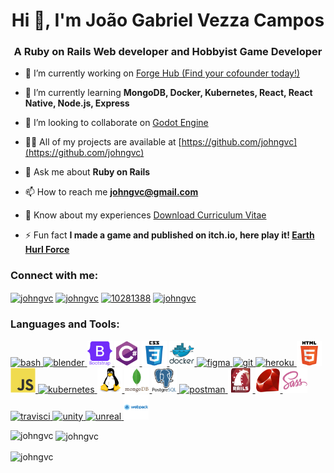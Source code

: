 <h1 align="center">Hi 👋, I'm João Gabriel Vezza Campos</h1>
<h3 align="center">A Ruby on Rails Web developer and Hobbyist Game Developer</h3>

- 🔭 I’m currently working on [Forge Hub (Find your cofounder today!)](https://github.com/johngvc/forge_hub)

- 🌱 I’m currently learning **MongoDB, Docker, Kubernetes, React, React Native, Node.js, Express**

- 👯 I’m looking to collaborate on [Godot Engine](https://github.com/godotengine/godot)

- 👨‍💻 All of my projects are available at [https://github.com/johngvc](https://github.com/johngvc)

- 💬 Ask me about **Ruby on Rails**

- 📫 How to reach me **johngvc@gmail.com**

- 📄 Know about my experiences [Download Curriculum Vitae](https://1drv.ms/b/s!ApeTzZsfM1rOoWamQxfuGLxJsTaU?e=XXDDlB)

- ⚡ Fun fact **I made a game and published on itch.io, here play it! [Earth Hurl Force](https://johngvc.itch.io/earth-hurl-force)**

<h3 align="left">Connect with me:</h3>
<p align="left">
<a href="https://codepen.io/johngvc" target="blank"><img align="center" src="https://cdn.jsdelivr.net/npm/simple-icons@3.0.1/icons/codepen.svg" alt="johngvc" height="30" width="40" /></a>
<a href="https://linkedin.com/in/johngvc" target="blank"><img align="center" src="https://cdn.jsdelivr.net/npm/simple-icons@3.0.1/icons/linkedin.svg" alt="johngvc" height="30" width="40" /></a>
<a href="https://stackoverflow.com/users/10281388" target="blank"><img align="center" src="https://cdn.jsdelivr.net/npm/simple-icons@3.0.1/icons/stackoverflow.svg" alt="10281388" height="30" width="40" /></a>
<a href="https://www.leetcode.com/johngvc" target="blank"><img align="center" src="https://cdn.jsdelivr.net/npm/simple-icons@3.0.1/icons/leetcode.svg" alt="johngvc" height="30" width="40" /></a>
</p>

<h3 align="left">Languages and Tools:</h3>
<p align="left"> <a href="https://www.gnu.org/software/bash/" target="_blank"> <img src="https://www.vectorlogo.zone/logos/gnu_bash/gnu_bash-icon.svg" alt="bash" width="40" height="40"/> </a> <a href="https://www.blender.org/" target="_blank"> <img src="https://download.blender.org/branding/community/blender_community_badge_white.svg" alt="blender" width="40" height="40"/> </a> <a href="https://getbootstrap.com" target="_blank"> <img src="https://raw.githubusercontent.com/devicons/devicon/master/icons/bootstrap/bootstrap-plain-wordmark.svg" alt="bootstrap" width="40" height="40"/> </a> <a href="https://www.w3schools.com/cs/" target="_blank"> <img src="https://raw.githubusercontent.com/devicons/devicon/master/icons/csharp/csharp-original.svg" alt="csharp" width="40" height="40"/> </a> <a href="https://www.w3schools.com/css/" target="_blank"> <img src="https://raw.githubusercontent.com/devicons/devicon/master/icons/css3/css3-original-wordmark.svg" alt="css3" width="40" height="40"/> </a> <a href="https://www.docker.com/" target="_blank"> <img src="https://raw.githubusercontent.com/devicons/devicon/master/icons/docker/docker-original-wordmark.svg" alt="docker" width="40" height="40"/> </a> <a href="https://www.figma.com/" target="_blank"> <img src="https://www.vectorlogo.zone/logos/figma/figma-icon.svg" alt="figma" width="40" height="40"/> </a> <a href="https://git-scm.com/" target="_blank"> <img src="https://www.vectorlogo.zone/logos/git-scm/git-scm-icon.svg" alt="git" width="40" height="40"/> </a> <a href="https://heroku.com" target="_blank"> <img src="https://www.vectorlogo.zone/logos/heroku/heroku-icon.svg" alt="heroku" width="40" height="40"/> </a> <a href="https://www.w3.org/html/" target="_blank"> <img src="https://raw.githubusercontent.com/devicons/devicon/master/icons/html5/html5-original-wordmark.svg" alt="html5" width="40" height="40"/> </a> <a href="https://developer.mozilla.org/en-US/docs/Web/JavaScript" target="_blank"> <img src="https://raw.githubusercontent.com/devicons/devicon/master/icons/javascript/javascript-original.svg" alt="javascript" width="40" height="40"/> </a> <a href="https://kubernetes.io" target="_blank"> <img src="https://www.vectorlogo.zone/logos/kubernetes/kubernetes-icon.svg" alt="kubernetes" width="40" height="40"/> </a> <a href="https://www.linux.org/" target="_blank"> <img src="https://raw.githubusercontent.com/devicons/devicon/master/icons/linux/linux-original.svg" alt="linux" width="40" height="40"/> </a> <a href="https://www.mongodb.com/" target="_blank"> <img src="https://raw.githubusercontent.com/devicons/devicon/master/icons/mongodb/mongodb-original-wordmark.svg" alt="mongodb" width="40" height="40"/> </a> <a href="https://www.postgresql.org" target="_blank"> <img src="https://raw.githubusercontent.com/devicons/devicon/master/icons/postgresql/postgresql-original-wordmark.svg" alt="postgresql" width="40" height="40"/> </a> <a href="https://postman.com" target="_blank"> <img src="https://www.vectorlogo.zone/logos/getpostman/getpostman-icon.svg" alt="postman" width="40" height="40"/> </a> <a href="https://rubyonrails.org" target="_blank"> <img src="https://raw.githubusercontent.com/devicons/devicon/master/icons/rails/rails-original-wordmark.svg" alt="rails" width="40" height="40"/> </a> <a href="https://www.ruby-lang.org/en/" target="_blank"> <img src="https://raw.githubusercontent.com/devicons/devicon/master/icons/ruby/ruby-original.svg" alt="ruby" width="40" height="40"/> </a> <a href="https://sass-lang.com" target="_blank"> <img src="https://raw.githubusercontent.com/devicons/devicon/master/icons/sass/sass-original.svg" alt="sass" width="40" height="40"/> </a> <a href="https://travis-ci.org" target="_blank"> <img src="https://www.vectorlogo.zone/logos/travis-ci/travis-ci-icon.svg" alt="travisci" width="40" height="40"/> </a> <a href="https://unity.com/" target="_blank"> <img src="https://www.vectorlogo.zone/logos/unity3d/unity3d-icon.svg" alt="unity" width="40" height="40"/> </a> <a href="https://unrealengine.com/" target="_blank"> <img src="https://raw.githubusercontent.com/kenangundogan/fontisto/036b7eca71aab1bef8e6a0518f7329f13ed62f6b/icons/svg/brand/unreal-engine.svg" alt="unreal" width="40" height="40"/> </a> <a href="https://webpack.js.org" target="_blank"> <img src="https://raw.githubusercontent.com/devicons/devicon/d00d0969292a6569d45b06d3f350f463a0107b0d/icons/webpack/webpack-original-wordmark.svg" alt="webpack" width="40" height="40"/> </a> </p>

<p><img align="left" src="https://github-readme-stats.vercel.app/api/top-langs?username=johngvc&show_icons=true&locale=en&layout=compact" alt="johngvc" /></p>

<p>&nbsp;<img align="center" src="https://github-readme-stats.vercel.app/api?username=johngvc&show_icons=true&locale=en" alt="johngvc" /></p>

<p><img align="center" src="https://github-readme-streak-stats.herokuapp.com/?user=johngvc&" alt="johngvc" /></p>
